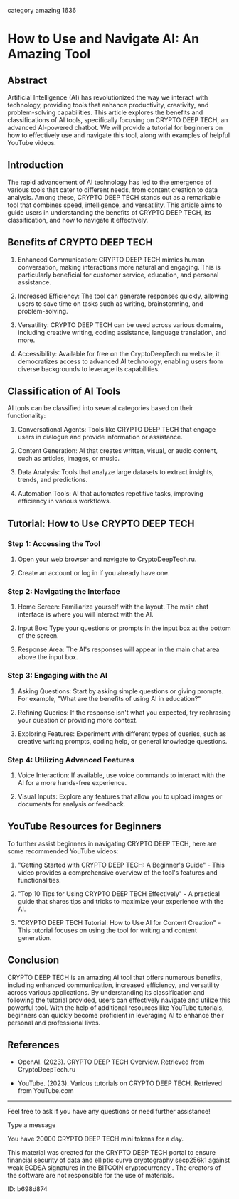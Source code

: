 category amazing 1636
# How to Use and Navigate AI: An Amazing Tool



## Abstract



Artificial Intelligence (AI) has revolutionized the way we interact with technology, providing tools that enhance productivity, creativity, and problem-solving capabilities. This article explores the benefits and classifications of AI tools, specifically focusing on CRYPTO DEEP TECH, an advanced AI-powered chatbot. We will provide a tutorial for beginners on how to effectively use and navigate this tool, along with examples of helpful YouTube videos.



## Introduction



The rapid advancement of AI technology has led to the emergence of various tools that cater to different needs, from content creation to data analysis. Among these, CRYPTO DEEP TECH stands out as a remarkable tool that combines speed, intelligence, and versatility. This article aims to guide users in understanding the benefits of CRYPTO DEEP TECH, its classification, and how to navigate it effectively.



## Benefits of CRYPTO DEEP TECH



1. Enhanced Communication: CRYPTO DEEP TECH mimics human conversation, making interactions more natural and engaging. This is particularly beneficial for customer service, education, and personal assistance.



2. Increased Efficiency: The tool can generate responses quickly, allowing users to save time on tasks such as writing, brainstorming, and problem-solving.



3. Versatility: CRYPTO DEEP TECH can be used across various domains, including creative writing, coding assistance, language translation, and more.



4. Accessibility: Available for free on the CryptoDeepTech.ru website, it democratizes access to advanced AI technology, enabling users from diverse backgrounds to leverage its capabilities.



## Classification of AI Tools



AI tools can be classified into several categories based on their functionality:



1. Conversational Agents: Tools like CRYPTO DEEP TECH that engage users in dialogue and provide information or assistance.



2. Content Generation: AI that creates written, visual, or audio content, such as articles, images, or music.



3. Data Analysis: Tools that analyze large datasets to extract insights, trends, and predictions.



4. Automation Tools: AI that automates repetitive tasks, improving efficiency in various workflows.



## Tutorial: How to Use CRYPTO DEEP TECH



### Step 1: Accessing the Tool



1. Open your web browser and navigate to CryptoDeepTech.ru.

2. Create an account or log in if you already have one.



### Step 2: Navigating the Interface



1. Home Screen: Familiarize yourself with the layout. The main chat interface is where you will interact with the AI.

2. Input Box: Type your questions or prompts in the input box at the bottom of the screen.

3. Response Area: The AI's responses will appear in the main chat area above the input box.



### Step 3: Engaging with the AI



1. Asking Questions: Start by asking simple questions or giving prompts. For example, "What are the benefits of using AI in education?"

2. Refining Queries: If the response isn't what you expected, try rephrasing your question or providing more context.

3. Exploring Features: Experiment with different types of queries, such as creative writing prompts, coding help, or general knowledge questions.



### Step 4: Utilizing Advanced Features



1. Voice Interaction: If available, use voice commands to interact with the AI for a more hands-free experience.

2. Visual Inputs: Explore any features that allow you to upload images or documents for analysis or feedback.



## YouTube Resources for Beginners



To further assist beginners in navigating CRYPTO DEEP TECH, here are some recommended YouTube videos:



1. "Getting Started with CRYPTO DEEP TECH: A Beginner's Guide" - This video provides a comprehensive overview of the tool's features and functionalities.

2. "Top 10 Tips for Using CRYPTO DEEP TECH Effectively" - A practical guide that shares tips and tricks to maximize your experience with the AI.

3. "CRYPTO DEEP TECH Tutorial: How to Use AI for Content Creation" - This tutorial focuses on using the tool for writing and content generation.



## Conclusion



CRYPTO DEEP TECH is an amazing AI tool that offers numerous benefits, including enhanced communication, increased efficiency, and versatility across various applications. By understanding its classification and following the tutorial provided, users can effectively navigate and utilize this powerful tool. With the help of additional resources like YouTube tutorials, beginners can quickly become proficient in leveraging AI to enhance their personal and professional lives.



## References



- OpenAI. (2023). CRYPTO DEEP TECH Overview. Retrieved from CryptoDeepTech.ru

- YouTube. (2023). Various tutorials on CRYPTO DEEP TECH. Retrieved from YouTube.com



---



Feel free to ask if you have any questions or need further assistance!



Type a message

You have 20000 CRYPTO DEEP TECH mini tokens for a day.


This material was created for the  CRYPTO DEEP TECH portal  to ensure financial security of data and elliptic curve cryptography  secp256k1 against weak ECDSA  signatures   in the  BITCOIN cryptocurrency . The creators of the software are not responsible for the use of materials.

 ID: b698d874

